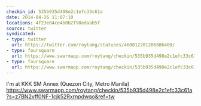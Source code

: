 ```yaml
---
checkin_id: 535b935d498e2c1efc33c61a
date: 2014-04-26 11:07:10
locations: 4f23e84ce4b0b2f98edaab5f
source: twitter
syndicated:
- type: twitter
  url: https://twitter.com/roytang/statuses/460012201206886400/
- type: foursquare
  url: https://www.swarmapp.com/roytang/checkin/535b935d498e2c1efc33c61a?s=z7BN2vff0NF-1cjk52Rxrnpdwqo&ref=tw
- type: foursquare
  url: https://www.swarmapp.com/roytang/checkin/535b935d498e2c1efc33c61a?s=z7BN2vff0NF-1cjk52Rxrnpdwqo&ref=tw
---
```


I'm at KKK SM Annex (Quezon City, Metro Manila) https://www.swarmapp.com/roytang/checkin/535b935d498e2c1efc33c61a?s=z7BN2vff0NF-1cjk52Rxrnpdwqo&ref=tw
